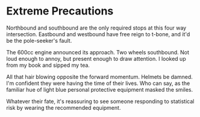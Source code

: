 <!--data 2020-09-16 #newsletter -->

# Extreme Precautions

Northbound and southbound are the only required stops at this four way intersection.
Eastbound and westbound have free reign to t-bone, and it'd be the pole-seeker's fault.

The 600cc engine announced its approach.
Two wheels southbound.
Not loud enough to annoy, but present enough to draw attention.
I looked up from my book and sipped my tea.

All that hair blowing opposite the forward momentum.
Helmets be damned.
I'm confident they were having the time of their lives.
Who can say, as the familiar hue of light blue personal protective equipment masked the smiles.

Whatever their fate, it's reassuring to see someone responding to statistical risk by wearing the recommended equipment.